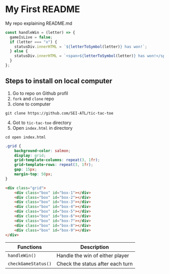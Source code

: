 # My First README

My repo explaining README.md

``` javascript
const handleWin = (letter) => {
  gameIsLive = false;
  if (letter === "x") {
    statusDiv.innerHTML = `${letterToSymbol(letter)} has won!`;
  } else {
    statusDiv.innerHTML = `<span>${letterToSymbol(letter)} has won!</span>`;
  }
}; 
```

## Steps to install on local computer
1. Go to repo on Github profil
2. `fork` and `clone` repo
3. clone to computer
``` text
git clone https://github.com/SEI-ATL/tic-tac-toe
```
4. Got to `tic-tac-toe` directory
5. Open `index.html` in directory
``` text
cd open index.html
```

``` css
.grid {
    background-color: salmon;
    display: grid;
    grid-template-columns: repeat(3, 1fr);
    grid-template-rows: repeat(3, 1fr);
    gap: 15px;
    margin-top: 50px;
}
```
```html
<div class="grid">
    <div class="box" id="box-1"></div>
    <div class="box" id="box-2"></div>
    <div class="box" id="box-3"></div>
    <div class="box" id="box-4"></div>
    <div class="box" id="box-5"></div>
    <div class="box" id="box-6"></div>
    <div class="box" id="box-7"></div>
    <div class="box" id="box-8"></div>
    <div class="box" id="box-9"></div>
</div>
```

| Functions           | Description |
| -----------         | ----------- |
| `handleWin()`       | Handle the win of either player |
| `checkGameStatus()` | Check the status after each turn |